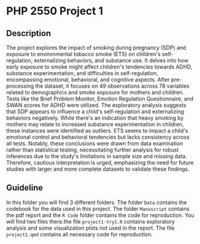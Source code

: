 # PHP 2550 Project 1

## Description 

The project explores the impact of smoking during pregnancy (SDP) and exposure to environmental tobacco smoke (ETS) on children's self-regulation, externalizing behaviors, and substance use. It delves into how early exposure to smoke might affect children's tendencies towards ADHD, substance experimentation, and difficulties in self-regulation, encompassing emotional, behavioral, and cognitive aspects. After pre-processing the dataset, it focuses on 49 observations across 78 variables related to demographics and smoke exposure for mothers and children. Tests like the Brief Problem Monitor, Emotion Regulation Questionnaire, and SWAN scores for ADHD were utilized. The exploratory analysis suggests that SDP appears to influence a child's self-regulation and externalizing behaviors negatively. While there's an indication that heavy smoking by mothers may relate to increased substance experimentation in children, these instances were identified as outliers. ETS seems to impact a child's emotional control and behavioral tendencies but lacks consistency across all tests. Notably, these conclusions were drawn from data examination rather than statistical testing, necessitating further analysis for robust inferences due to the study's limitations in sample size and missing data. Therefore, cautious interpretation is urged, emphasizing the need for future studies with larger and more complete datasets to validate these findings.



## Guideline

In this folder you will find 3 different folders. The folder `Data` contains the codebook for the data used in this project. The folder `Manuscript` contains the pdf report and the `R Code` folder contains the code for reproduction. You will find two files there.the file `project1-try1.R` contains exploratory analysis and some visualization plots not used in the report. The file `project1.qmd` contains all necessary code for reproduction. 


